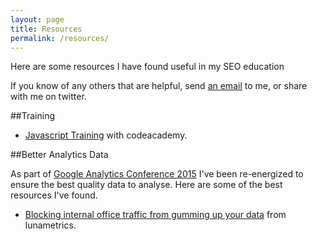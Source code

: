 ```yaml
---
layout: page
title: Resources
permalink: /resources/
---
```


Here are some resources I have found useful in my SEO education

If you know of any others that are helpful, send [an email](mailto:mercierm@gmail.com) to me, or share with me on twitter.

##Training
* [Javascript Training](https://www.codecademy.com/tracks/javascript) with codeacademy.

##Better Analytics Data

As part of [Google Analytics Conference 2015](http://www.lovesdata.com/events/2015-conference-melbourne/) I've been re-energized to ensure the best quality data to analyse. Here are some of the best resources I've found.

* [Blocking internal office traffic from gumming up your data](http://www.lunametrics.com/blog/2015/04/27/internal-traffic-google-analytics/) from lunametrics.

